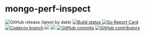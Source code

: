 # mongo-perf-inspect

<p>
<img alt="GitHub release (latest by date)" src="https://img.shields.io/github/v/release/rrajesh1979/mongo-perf-inspect">
<a href="https://github.com/rrajesh1979/mongo-perf-inspect/actions/workflows/go.yml">
    <img src="https://github.com/rrajesh1979/mongo-perf-inspect/actions/workflows/go.yml/badge.svg" alt="Build status">
</a>
<a href="https://goreportcard.com/report/github.com/k6io/k6"><img src="https://goreportcard.com/badge/github.com/k6io/k6" alt="Go Report Card"></a>
<a href="https://codecov.io/github/rrajesh1979/mongo-perf-inspect"><img src="https://codecov.io/github/rrajesh1979/mongo-perf-inspect/branch/master/graph/badge.svg?token=ER2FNUMIUV" alt="Codecov branch"></a>
<a href="https://codeclimate.com/github/rrajesh1979/mongo-perf-inspect/maintainability"><img src="https://api.codeclimate.com/v1/badges/186b72a6bed912c8a8ba/maintainability" /></a>
<a href="https://codeclimate.com/github/rrajesh1979/mongo-perf-inspect/test_coverage"><img src="https://api.codeclimate.com/v1/badges/186b72a6bed912c8a8ba/test_coverage" /></a>
<a href="https://img.shields.io/github/contributors/rrajesh1979/mongo-perf-inspect"><img alt="GitHub commits" src="https://img.shields.io/github/contributors/rrajesh1979/mongo-perf-inspect"></a>
<a href="https://img.shields.io/github/commit-activity/w/rrajesh1979/mongo-perf-inspect"><img alt="GitHub contributors" src="https://img.shields.io/github/commit-activity/w/rrajesh1979/mongo-perf-inspect"></a>
</p>
